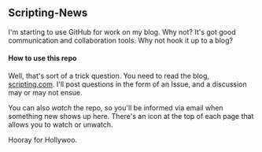 ## Scripting-News

I'm starting to use GitHub for work on my blog. Why not? It's got good communication and collaboration tools. Why not hook it up to a blog?

#### How to use this repo

Well, that's sort of a trick question. You need to read the blog, [scripting.com](http://scripting.com/). I'll post questions in the form of an Issue, and a discussion may or may not ensue.

You can also _watch_ the repo, so you'll be informed via email when something new shows up here. There's an icon at the top of each page that allows you to watch or unwatch.

Hooray for Hollywoo.
